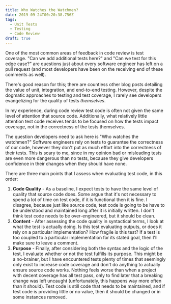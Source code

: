 ```yaml
---
title: Who Watches the Watchmen?
date: 2019-09-24T00:20:38.756Z
tags:
  - Unit Tests
  - Testing
  - Code Review
draft: true
---
```

One of the most common areas of feedback in code review is test coverage.  "Can we add additional tests here?" and  "Can we test for this edge case?" are questions just about every software engineer has left on a pull request (and most developers have been on the receiving end of these comments as well).  

There's good reason for this; there are countless other blog posts detailing the value of unit, integration, and end-to-end testing.  However, despite the dogmatic approaches to testing and test coverage, I rarely see developers evangelizing for the quality of tests _themselves_.

In my experience, during code review test code is often not given the same level of attention that source code.  Additionally, what relatively little attention test code receives tends to be focused on how the tests impact coverage, not in the correctness of the tests themselves.

The question developers need to ask here is "Who watches the watchmen?" Software engineers rely on tests to guarantee the correctness of our code, however they don't put as much effort into the correctness of their tests.  This is scary to me, since in my opinion bad or misleading tests are even more dangerous than no tests, because they give developers confidence in their changes when they should have none.

There are three main points that I assess when evaluating test code, in this order:

1. **Code Quality** - As a baseline, I expect tests to have the same level of quality that source code does.  Some argue that it's not necessary to spend a lot of time on test code, if it is functional then it is fine.  I disagree, because just like source code, test code is going to be have to be understood and maintained long after it is initially written.  I don't think test code needs to be over-engineered, but it should be clean.
2. **Content** - After assessing the code quality in syntactical terms, I look at what the test is actually doing.  Is this test evaluating outputs, or does it rely on a particular implementation?  How fragile is this test?  If a test is too coupled to a particular implementation for its stated goal, then I'll make sure to leave a comment.
3. **Purpose** - Finally, after considering both the syntax and the logic of the test, I evaluate whether or not the test fulfills its purpose.  This might be a no-brainer, but I have encountered tests plenty of times that seemingly only exist to increase code coverage and don't do anything to actually ensure source code works.  Nothing feels worse than when a project with decent coverage has all test pass, only to find later that a breaking change was left uncaught (unfortunately, this happens way more often than it should).  Test code is still code that needs to be maintained, and if test code is providing little or no value, then it should be changed or in some instances removed.
